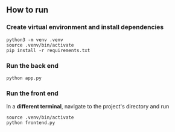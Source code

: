 
## How to run

### Create virtual environment and install dependencies

```
python3 -m venv .venv
source .venv/bin/activate
pip install -r requirements.txt
```

### Run the back end

```
python app.py
```

### Run the front end

In a **different terminal**, navigate to the project's directory and run

```
source .venv/bin/activate
python frontend.py
```